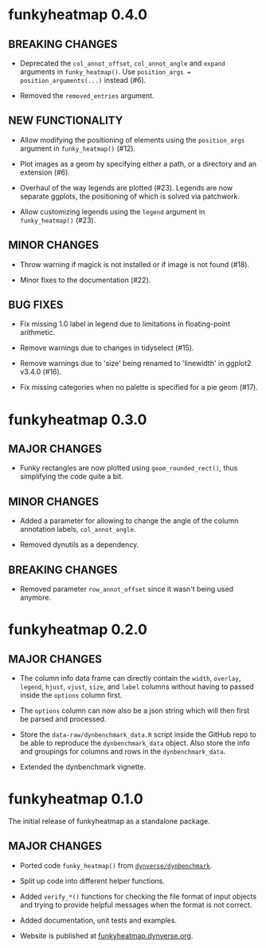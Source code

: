 
# funkyheatmap 0.4.0

## BREAKING CHANGES

* Deprecated the `col_annot_offset`, `col_annot_angle` and `expand` arguments in 
  `funky_heatmap()`. Use `position_args = position_arguments(...)` instead (#6).

* Removed the `removed_entries` argument.

## NEW FUNCTIONALITY

* Allow modifying the positioning of elements using the `position_args` argument
  in `funky_heatmap()` (#12).

* Plot images as a geom by specifying either a path, or a directory and an extension (#6).

* Overhaul of the way legends are plotted (#23). Legends are now separate ggplots, the positioning of which is solved via patchwork.

* Allow customizing legends using the `legend` argument in `funky_heatmap()` (#23).

## MINOR CHANGES

* Throw warning if magick is not installed or if image is not found (#18).

* Minor fixes to the documentation (#22).

## BUG FIXES

* Fix missing 1.0 label in legend due to limitations in floating-point arithmetic.

* Remove warnings due to changes in tidyselect (#15).

* Remove warnings due to 'size' being renamed to 'linewidth' in ggplot2 v3.4.0 (#16).

* Fix missing categories when no palette is specified for a pie geom (#17).

# funkyheatmap 0.3.0

## MAJOR CHANGES

* Funky rectangles are now plotted using `geom_rounded_rect()`, thus simplifying the code quite a bit.

## MINOR CHANGES

* Added a parameter for allowing to change the angle of the column annotation labels,
  `col_annot_angle`.

* Removed dynutils as a dependency.

## BREAKING CHANGES

* Removed parameter `row_annot_offset` since it wasn't being used anymore.

# funkyheatmap 0.2.0

## MAJOR CHANGES

* The column info data frame can directly contain the `width`, `overlay`, 
  `legend`, `hjust`, `vjust`, `size`, and `label` columns without having to passed
  inside the `options` column first.

* The `options` column can now also be a json string which will then first be parsed
  and processed.

* Store the `data-raw/dynbenchmark_data.R` script inside the GitHub repo to be able
  to reproduce the `dynbenchmark_data` object.
  Also store the info and groupings for columns and rows in the `dynbenchmark_data`.

* Extended the dynbenchmark vignette.

# funkyheatmap 0.1.0

The initial release of funkyheatmap as a standalone package.

## MAJOR CHANGES

* Ported code `funky_heatmap()` from [`dynverse/dynbenchmark`](https://github.com/dynverse/dynbenchmark).

* Split up code into different helper functions.

* Added `verify_*()` functions for checking the file format of input objects and 
  trying to provide helpful messages when the format is not correct.

* Added documentation, unit tests and examples.

* Website is published at [funkyheatmap.dynverse.org](https://funkyheatmap.dynverse.org).